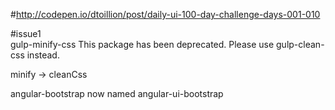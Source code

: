 #http://codepen.io/dtoillion/post/daily-ui-100-day-challenge-days-001-010

#issue1  
gulp-minify-css  This package has been deprecated. Please use gulp-clean-css instead.
  
minify -> cleanCss

angular-bootstrap now  named  angular-ui-bootstrap